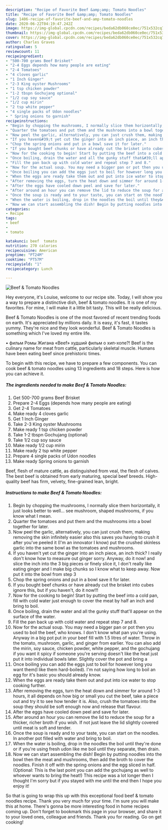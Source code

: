 ```yaml
---
description: "Recipe of Favorite Beef &amp;amp; Tomato Noodles"
title: "Recipe of Favorite Beef &amp;amp; Tomato Noodles"
slug: 1406-recipe-of-favorite-beef-and-amp-tomato-noodles
date: 2020-06-22T04:19:47.242Z
image: https://img-global.cpcdn.com/recipes/beda62db060ce0ec/751x532cq70/beef-tomato-noodles-recipe-main-photo.jpg
thumbnail: https://img-global.cpcdn.com/recipes/beda62db060ce0ec/751x532cq70/beef-tomato-noodles-recipe-main-photo.jpg
cover: https://img-global.cpcdn.com/recipes/beda62db060ce0ec/751x532cq70/beef-tomato-noodles-recipe-main-photo.jpg
author: Charles Graves
ratingvalue: 5
reviewcount: 11
recipeingredient:
- "500-700 grams Beef Brisket"
- "2-4 Eggs depends how many people are eating"
- "2-4 Tomatoes"
- "4 cloves garlic"
- "1 Inch Ginger"
- "2-3 King oyster Mushrooms"
- "1 tsp chicken powder"
- "1-2 tbspn Gochujang optional"
- "1/2 cup soy sauce"
- "1/2 cup mirin"
- "2 tsp white pepper"
- "4 single packs of Udon noodles"
- " Spring onions to garnish"
recipeinstructions:
- "Begin by chopping the mushrooms, I normally slice them horizontally, it just looks better to well... see mushroom, shaped mushrooms, if you know what I mean."
- "Quarter the tomatoes and put them and the mushrooms into a bowl together for later."
- "Now peel the garlic, alternatively, you can just crush them, making removing the skin infinitely easier also this saves you having to crush it after you&#39;ve peeled it (I&#39;m an innovator I know) put the crushed skinless garlic into the same bowl as the tomatoes and mushrooms."
- "If you haven&#39;t yet cut the ginger into an inch piece, an inch thick? I really don&#39;t know how to measure out ginger sorry. Anyway, do it now! and slice the inch into the 3 big pieces or finely slice it, I don&#39;t really like eating ginger and I make big chunks so I know what to keep away. Now put it into the bowl from step 3"
- "Chop the spring onions and put in a bowl save it for later."
- "If you bought beef chunks or have already cut the brisket into cubes ignore this, but if you haven&#39;t, do it now!!!"
- "Now for the cooking to begin! Start by putting the beef into a cold pan, fill with cold water just enough to cover the meat by half an inch and bring to boil."
- "Once boiling, drain the water and all the gunky stuff that&#39;ll appear on the surface of the water."
- "Fill the pan back up with cold water and repeat step 7 and 8."
- "Now for the actual soup. You may need a bigger pan or pot then you used to boil the beef, who knows. I don&#39;t know what pan you&#39;re using. Anyway in a big pot put in your beef fill with 1.5 litres of water. Throw in the tomato, mushroom, garlic, and ginger from earlier. You can also add the mirin, soy sauce, chicken powder, white pepper, and the gochujang if you want it spicy if someone you&#39;re serving doesn&#39;t like the heat just put it into individual bowls later. Slightly cover the pot and bring a"
- "Once boiling you can add the eggs just to boil for however long you want them(I like them hard-boiled). I&#39;m not saying how long to boil an egg for it&#39;s basic you should already know."
- "When the eggs are ready take them out and put into ice water to stop cooking further."
- "After removing the eggs, turn the heat down and simmer for around 1-3 hours, it all depends on how big or small you cut the beef, take a piece out and try it to see how tender it is. Also, crush the tomatoes into the soup they should be soft enough now and release that flavour."
- "After the eggs have cooled down peel and save for later."
- "After around an hour you can remove the lid to reduce the soup for a thicker, richer broth if you wish. If not just leave the lid slightly covered until meat is soft and tender."
- "Once the soup is ready and to your taste, you can start on the noodles. In another pot filled with water and bring to boil."
- "When the water is boiling, drop in the noodles the boil until they&#39;re done or if you&#39;re using fresh udon like me boil until they separate, then drain."
- "Now we can start assembling the dish! Begin by putting noodles into the bowl then the meat and mushrooms, then add the broth to cover the noodles. Finish it off with the spring onions and the egg sliced in half. (Optional: This is the last point you can add the gochujang as well to whoever wants to bring the heat!) This recipe was a lot longer then I thought I&#39;m sorry but if you stayed with me until the end then I hope you enjoy it!"
categories:
- Recipe
tags:
- beef
- 
- tomato

katakunci: beef  tomato 
nutrition: 270 calories
recipecuisine: American
preptime: "PT24M"
cooktime: "PT57M"
recipeyield: "1"
recipecategory: Lunch

---
```



![Beef &amp; Tomato Noodles](https://img-global.cpcdn.com/recipes/beda62db060ce0ec/751x532cq70/beef-tomato-noodles-recipe-main-photo.jpg)

Hey everyone, it's Louise, welcome to our recipe site. Today, I will show you a way to prepare a distinctive dish, beef &amp; tomato noodles. It is one of my favorites. For mine, I will make it a little bit tasty. This will be really delicious.

Beef &amp; Tomato Noodles is one of the most favored of recent trending foods on earth. It's appreciated by millions daily. It is easy, it's fast, it tastes yummy. They're nice and they look wonderful. Beef &amp; Tomato Noodles is something which I've loved my entire life.

• фильм Ромы Жигана «Beef» худший фильм о хип-хопе?! Beef is the culinary name for meat from cattle, particularly skeletal muscle. Humans have been eating beef since prehistoric times.


To begin with this recipe, we have to prepare a few components. You can cook beef &amp; tomato noodles using 13 ingredients and 18 steps. Here is how you can achieve it.

<!--inarticleads1-->

##### The ingredients needed to make Beef &amp; Tomato Noodles:

1. Get 500-700 grams Beef Brisket
1. Prepare 2-4 Eggs (depends how many people are eating)
1. Get 2-4 Tomatoes
1. Make ready 4 cloves garlic
1. Get 1 Inch Ginger
1. Take 2-3 King oyster Mushrooms
1. Make ready 1 tsp chicken powder
1. Take 1-2 tbspn Gochujang (optional)
1. Take 1/2 cup soy sauce
1. Make ready 1/2 cup mirin
1. Make ready 2 tsp white pepper
1. Prepare 4 single packs of Udon noodles
1. Make ready  Spring onions to garnish


Beef, flesh of mature cattle, as distinguished from veal, the flesh of calves. The best beef is obtained from early maturing, special beef breeds. High-quality beef has firm, velvety, fine-grained lean, bright. 

<!--inarticleads2-->

##### Instructions to make Beef &amp; Tomato Noodles:

1. Begin by chopping the mushrooms, I normally slice them horizontally, it just looks better to well... see mushroom, shaped mushrooms, if you know what I mean.
1. Quarter the tomatoes and put them and the mushrooms into a bowl together for later.
1. Now peel the garlic, alternatively, you can just crush them, making removing the skin infinitely easier also this saves you having to crush it after you&#39;ve peeled it (I&#39;m an innovator I know) put the crushed skinless garlic into the same bowl as the tomatoes and mushrooms.
1. If you haven&#39;t yet cut the ginger into an inch piece, an inch thick? I really don&#39;t know how to measure out ginger sorry. Anyway, do it now! and slice the inch into the 3 big pieces or finely slice it, I don&#39;t really like eating ginger and I make big chunks so I know what to keep away. Now put it into the bowl from step 3
1. Chop the spring onions and put in a bowl save it for later.
1. If you bought beef chunks or have already cut the brisket into cubes ignore this, but if you haven&#39;t, do it now!!!
1. Now for the cooking to begin! Start by putting the beef into a cold pan, fill with cold water just enough to cover the meat by half an inch and bring to boil.
1. Once boiling, drain the water and all the gunky stuff that&#39;ll appear on the surface of the water.
1. Fill the pan back up with cold water and repeat step 7 and 8.
1. Now for the actual soup. You may need a bigger pan or pot then you used to boil the beef, who knows. I don&#39;t know what pan you&#39;re using. Anyway in a big pot put in your beef fill with 1.5 litres of water. Throw in the tomato, mushroom, garlic, and ginger from earlier. You can also add the mirin, soy sauce, chicken powder, white pepper, and the gochujang if you want it spicy if someone you&#39;re serving doesn&#39;t like the heat just put it into individual bowls later. Slightly cover the pot and bring a
1. Once boiling you can add the eggs just to boil for however long you want them(I like them hard-boiled). I&#39;m not saying how long to boil an egg for it&#39;s basic you should already know.
1. When the eggs are ready take them out and put into ice water to stop cooking further.
1. After removing the eggs, turn the heat down and simmer for around 1-3 hours, it all depends on how big or small you cut the beef, take a piece out and try it to see how tender it is. Also, crush the tomatoes into the soup they should be soft enough now and release that flavour.
1. After the eggs have cooled down peel and save for later.
1. After around an hour you can remove the lid to reduce the soup for a thicker, richer broth if you wish. If not just leave the lid slightly covered until meat is soft and tender.
1. Once the soup is ready and to your taste, you can start on the noodles. In another pot filled with water and bring to boil.
1. When the water is boiling, drop in the noodles the boil until they&#39;re done or if you&#39;re using fresh udon like me boil until they separate, then drain.
1. Now we can start assembling the dish! Begin by putting noodles into the bowl then the meat and mushrooms, then add the broth to cover the noodles. Finish it off with the spring onions and the egg sliced in half. (Optional: This is the last point you can add the gochujang as well to whoever wants to bring the heat!) This recipe was a lot longer then I thought I&#39;m sorry but if you stayed with me until the end then I hope you enjoy it!




So that is going to wrap this up with this exceptional food beef &amp; tomato noodles recipe. Thank you very much for your time. I'm sure you will make this at home. There's gonna be more interesting food in home recipes coming up. Don't forget to bookmark this page in your browser, and share it to your loved ones, colleague and friends. Thank you for reading. Go on get cooking!
